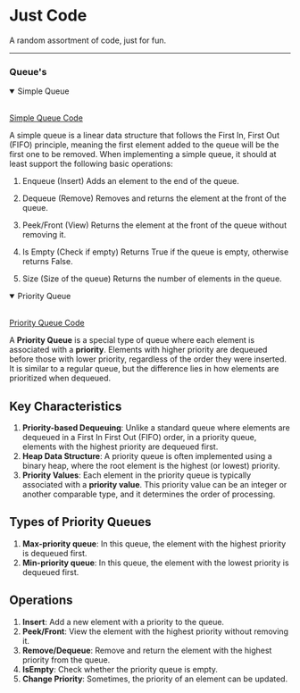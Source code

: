 # Just Code

A random assortment of code, just for fun.

---

### Queue's

<details open>
<summary>Simple Queue</summary>
<br>

[Simple Queue Code](./src/dsa/SimpleQueue.ts)

A simple queue is a linear data structure that follows the First In,
First Out (FIFO) principle, meaning the first element added to the queue
will be the first one to be removed.
When implementing a simple queue, it should at least support
the following basic operations:

1. Enqueue (Insert)
Adds an element to the end of the queue.

2. Dequeue (Remove)
Removes and returns the element at the front of the queue.

3. Peek/Front (View)
Returns the element at the front of the queue without removing it.

4. Is Empty (Check if empty)
Returns True if the queue is empty, otherwise returns False.

5. Size (Size of the queue)
Returns the number of elements in the queue.
</details>


<details open>
<summary>Priority Queue</summary>
<br>

[Priority Queue Code](./src/dsa/PriorityQueue.ts)

A **Priority Queue** is a special type of queue where each element is associated with a 
**priority**. Elements with higher priority are dequeued before those with lower priority, 
regardless of the order they were inserted. It is similar to a regular queue, but the difference 
lies in how elements are prioritized when dequeued.

## Key Characteristics
1. **Priority-based Dequeuing**: Unlike a standard queue where elements are dequeued in a 
   First In First Out (FIFO) order, in a priority queue, elements with the highest priority 
   are dequeued first.
2. **Heap Data Structure**: A priority queue is often implemented using a binary heap, 
   where the root element is the highest (or lowest) priority.
3. **Priority Values**: Each element in the priority queue is typically associated with a 
   **priority value**. This priority value can be an integer or another comparable type, 
   and it determines the order of processing.

## Types of Priority Queues
1. **Max-priority queue**: In this queue, the element with the highest priority is 
   dequeued first.
2. **Min-priority queue**: In this queue, the element with the lowest priority is 
   dequeued first.

## Operations
1. **Insert**: Add a new element with a priority to the queue.
2. **Peek/Front**: View the element with the highest priority without removing it.
3. **Remove/Dequeue**: Remove and return the element with the highest priority 
   from the queue.
4. **IsEmpty**: Check whether the priority queue is empty.
5. **Change Priority**: Sometimes, the priority of an element can be updated.

</details>
